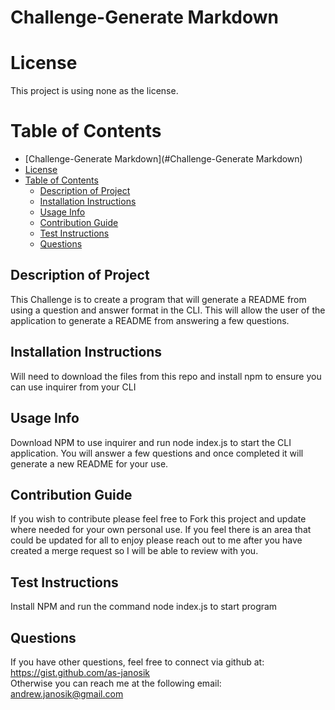 # Challenge-Generate Markdown  

  # License  

    

  This project is using none as the license.  

  # Table of Contents

  - [Challenge-Generate Markdown](#Challenge-Generate Markdown)
  - [License](#license)
  - [Table of Contents](#table-of-contents)
    - [Description of Project](#description-of-project)
    - [Installation Instructions](#installation-instructions)
    - [Usage Info](#usage-info)
    - [Contribution Guide](#contribution-guide)
    - [Test Instructions](#test-instructions)
    - [Questions](#questions)


  ## Description of Project  
  This Challenge is to create a program that will generate a README from using a question and answer format in the CLI.  This will allow the user of the application to generate a README from answering a few questions.   

  ## Installation Instructions  
  Will need to download the files from this repo and install npm to ensure you can use inquirer from your CLI  

  ## Usage Info  
  Download NPM to use inquirer and run node index.js to start the CLI application.  You will answer a few questions and once completed it will generate a new README for your use.   

  ## Contribution Guide  
  If you wish to contribute please feel free to Fork this project and update where needed for your own personal use.  If you feel there is an area that could be updated for all to enjoy please reach out to me after you have created a merge request so I will be able to review with you.   

  ## Test Instructions  
  Install NPM and run the command node index.js to start program  

  ## Questions  
  If you have other questions, feel free to connect via github at:
  https://gist.github.com/as-janosik  
  Otherwise you can reach me at the following email:
  andrew.janosik@gmail.com
